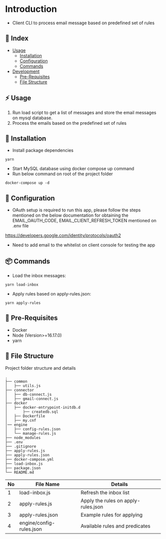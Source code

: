 # Introduction

- Client CLI to process email message based on predefined set of rules

## :ledger: Index

- [Usage](#zap-usage)
  - [Installation](#cli-installation)
  - [Configuration](#cli-configuration)
  - [Commands](#cli-commands)
- [Development](#development)
  - [Pre-Requisites](#pre-requisites)
  - [File Structure](#file_folder-file-structure)

## :zap: Usage

1. Run load script to get a list of messages and store the email messages on mysql database.
2. Process the emails based on the predefined set of rules

## :electric_plug: Installation

- Install package dependencies

```
yarn
```

- Start MySQL database using docker compose up command
- Run below command on root of the project folder

```
docker-compose up -d
```

## :electric_plug: Configuration

- OAuth setup is required to run this app, please follow the steps mentioned on the below documentation for obtaining the EMAIL_OAUTH_CODE, EMAIL_CLIENT_REFRESH_TOKEN mentioned on .env file

<https://developers.google.com/identity/protocols/oauth2>

- Need to add email to the whitelist on client console for testing the app

## :package: Commands

- Load the inbox messages:

```
yarn load-inbox
```

- Apply rules based on apply-rules.json:

```
yarn apply-rules
```

## :notebook: Pre-Requisites

- Docker
- Node (Version>=16.17.0)
- yarn

## :file_folder: File Structure

Project folder structure and details

```
.
├── common
│   ├── utils.js
├── connector
│   ├── db-connect.js
│   ├── gmail-connect.js
├── docker
│   ├── docker-entrypoint-initdb.d
│       ├── createdb.sql
│   ├── Dockerfile
│   ├── my.cnf
│── engine
│   ├── config-rules.json
│   └── manage-rules.js
├── node_modules
├── .env
├── .gitignore
├── apply-rules.js
├── apply-rules.json
├── docker-compose.yml
├── load-inbox.js
├── package.json
└── README.md
```

| No | File Name | Details
|----|------------|-------|
| 1  | load-inbox.js | Refresh the inbox list
| 2  | apply-rules.js | Apply the rules on apply-rules.json
| 3  | apply-rules.json | Example rules for applying
| 4  | engine/config-rules.json | Available rules and predicates
